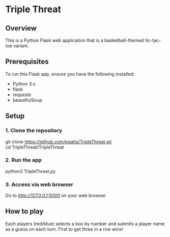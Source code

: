 # Triple Threat

## Overview

This is a Python Flask web application that is a basketball-themed tic-tac-toe variant.

## Prerequisites

To run this Flask app, ensure you have the following installed:

- Python 3.x
- flask
- requests
- beautifulSoup

## Setup

### 1. Clone the repository

git clone https://github.com/pgatts/TripleThreat.git <br/>
cd TripleThreat/TripleThreat

### 2. Run the app
python3 TripleThreat.py

### 3. Access via web browser
Go to *http://127.0.0.1:5000* on your web browser

## How to play
Each players (red/blue) selects a box by number and submits a player name as a guess on each turn.
First to get three in a row wins!
